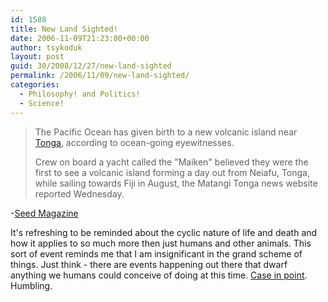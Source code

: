 ```yaml
---
id: 1588
title: New Land Sighted!
date: 2006-11-09T21:23:00+00:00
author: tsykoduk
layout: post
guid: 30/2008/12/27/new-land-sighted
permalink: /2006/11/09/new-land-sighted/
categories:
  - Philosophy! and Politics!
  - Science!
---
```

<blockquote>
<p>The Pacific Ocean has given birth to a new volcanic island near <a href="http://maps.google.com/maps?f=q&#38;hl=en&#38;q=tonga&#38;ie=UTF8&#38;z=7&#38;t=k&#38;om=1">Tonga</a>, according to ocean-going eyewitnesses.</p>


<p>Crew on board a yacht called the "Maiken" believed they were the first to see a volcanic island forming a day out
	from Neiafu, Tonga, while sailing towards Fiji in August, the Matangi Tonga news website reported Wednesday.</p>

</blockquote>




<p>-<a href="http://www.seedmagazine.com/news/2006/11/pacific_ocean_gives_birth_to_n.php">Seed Magazine</a></p>


<p>It's refreshing to be reminded about the cyclic nature of life and death and how it applies to so much more then just humans and other animals. This sort of event reminds me that I am insignificant in the grand scheme of things. Just think - there are events happening out there that dwarf anything we humans could conceive of doing at this time. <a href="http://antwrp.gsfc.nasa.gov/apod/ap061105.html">Case in point</a>. Humbling.</p>